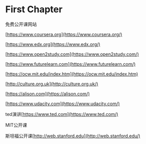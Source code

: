 # First Chapter

免费公开课网站

[https://www.coursera.org](https://www.coursera.org/)

[https://www.edx.org](https://www.edx.org/)

[https://www.open2study.com](https://www.open2study.com/)

[https://www.futurelearn.com](https://www.futurelearn.com/)

[https://ocw.mit.edu/index.htm](https://ocw.mit.edu/index.htm)

[http://culture.org.uk](http://culture.org.uk/)

[https://alison.com](https://alison.com/)

[https://www.udacity.com](https://www.udacity.com/)

ted演讲[https://www.ted.com](https://www.ted.com/)

MIT公开课

斯坦福公开课[http://web.stanford.edu](http://web.stanford.edu/)



